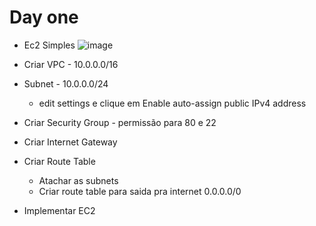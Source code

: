 # Day one

- Ec2 Simples
![image](https://github.com/user-attachments/assets/fa22943b-c3d9-449a-9f93-b21f0547246f)


 - Criar VPC - 10.0.0.0/16
 - Subnet - 10.0.0.0/24
     - edit settings e clique em Enable auto-assign public IPv4 address
 - Criar Security Group - permissão para 80 e 22
 - Criar Internet Gateway
 - Criar Route Table
    - Atachar as subnets
    - Criar route table para saida pra internet 0.0.0.0/0
 - Implementar EC2
